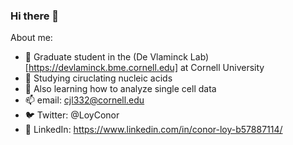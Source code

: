 ### Hi there 👋


About me:

- 🐻 Graduate student in the (De Vlaminck Lab)[https://devlaminck.bme.cornell.edu] at Cornell University
- 🔬 Studying ciruclating nucleic acids
- 🌱 Also learning how to analyze single cell data
- 📫 email: cjl332@cornell.edu
- 🐦 Twitter: @LoyConor
- 👤 LinkedIn: https://www.linkedin.com/in/conor-loy-b57887114/
